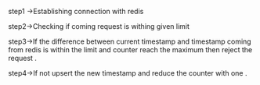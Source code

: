 step1 ->Establishing connection with redis

step2->Checking if coming request is withing given limit

step3->If the difference between current timestamp and timestamp coming from redis is within the  limit  and counter reach the maximum then reject the request .

step4->If not upsert the new timestamp and reduce the counter with one .
